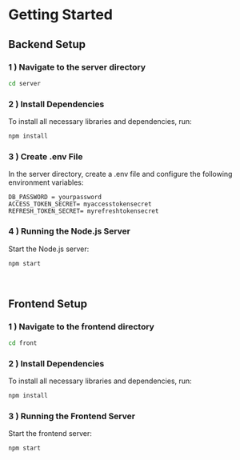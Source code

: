 # Getting Started
## Backend Setup
### 1 ) Navigate to the server directory
```bash
cd server
```
### 2 ) Install Dependencies
To install all necessary libraries and dependencies, run:
```bash
npm install
```

### 3 ) Create .env File
In the server directory, create a .env file and configure the following environment variables:
```text
DB_PASSWORD = yourpassword
ACCESS_TOKEN_SECRET= myaccesstokensecret
REFRESH_TOKEN_SECRET= myrefreshtokensecret
```

### 4 ) Running the Node.js Server
Start the Node.js server:
```bash
npm start
```

<br/>

## Frontend Setup
### 1 ) Navigate to the frontend directory
```bash
cd front
```

### 2 ) Install Dependencies
To install all necessary libraries and dependencies, run:
```bash
npm install
```

### 3 ) Running the Frontend Server
Start the frontend server:
```bash
npm start
```


